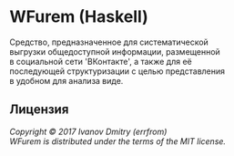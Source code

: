 # WFurem (Haskell)

Средство, предназначенное для систематической  
выгрузки общедоступной информации, размещенной  
в социальной сети 'ВКонтакте', а также для её  
последующей структуризации с целью представления  
в удобном для анализа виде.  

## Лицензия

*Copyright © 2017 Ivanov Dmitry (errfrom)  
WFurem is distributed under the terms of the MIT license.*
